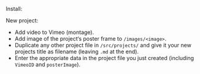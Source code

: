 Install:

New project:
- Add video to Vimeo (montage).
- Add image of the project‘s poster frame to `/images/<image>`.
- Duplicate any other project file in `/src/projects/` and give it your new projects title as filename (leaving `.md` at the end).
- Enter the appropriate data in the project file you just created (including `VimeoID` and `posterImage`).
